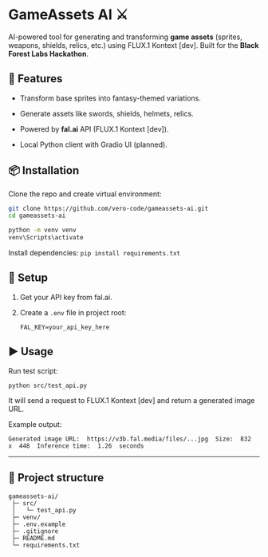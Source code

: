 
# GameAssets AI ⚔️

AI-powered tool for generating and transforming **game assets** (sprites, weapons, shields, relics, etc.) using FLUX.1 Kontext [dev]. Built for the **Black Forest Labs Hackathon**.

## 🚀 Features

-   Transform base sprites into fantasy-themed variations.
    
-   Generate assets like swords, shields, helmets, relics.
    
-   Powered by **fal.ai** API (FLUX.1 Kontext [dev]).
    
-   Local Python client with Gradio UI (planned).

## 📦 Installation

Clone the repo and create virtual environment:

```bash
git clone https://github.com/vero-code/gameassets-ai.git
cd gameassets-ai

python -m venv venv
venv\Scripts\activate
```

Install dependencies:
`pip install requirements.txt`

## 🔑 Setup

1.  Get your API key from fal.ai.
    
2.  Create a `.env` file in project root:
    
    `FAL_KEY=your_api_key_here`

## ▶️ Usage

Run test script:

`python src/test_api.py` 

It will send a request to FLUX.1 Kontext [dev] and return a generated image URL.

Example output:

`Generated image URL:  https://v3b.fal.media/files/...jpg  Size:  832  x  448  Inference time:  1.26  seconds` 

----------

## 📂 Project structure

```
gameassets-ai/
 ├─ src/
 │   └─ test_api.py
 ├─ venv/
 ├─ .env.example
 ├─ .gitignore
 ├─ README.md
 └─ requirements.txt
```